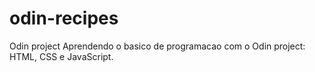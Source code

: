 # odin-recipes
Odin project
Aprendendo o basico de programacao com o Odin project: HTML, CSS e JavaScript.
